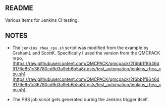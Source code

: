 README
------

Various items for Jenkins CI testing.


NOTES
-----
 - The `jenkins_rhea_cpu.sh` script was modified from the example by
   GrahamL and ScottK.  Specifically I used the version from the QMCPACK
   repo, [https://raw.githubusercontent.com/QMCPACK/qmcpack/2f6bb1f8646d9176e851c36780cd9d3a9eb6b5a8/tests/test_automation/jenkins_rhea_cpu.sh](https://raw.githubusercontent.com/QMCPACK/qmcpack/2f6bb1f8646d9176e851c36780cd9d3a9eb6b5a8/tests/test_automation/jenkins_rhea_cpu.sh).

 - The PBS job script gets generated during the Jenkins trigger itself.

